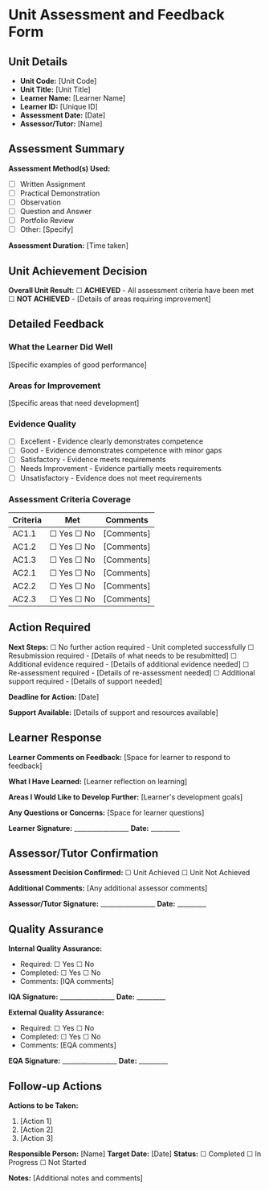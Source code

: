 # Unit Assessment and Feedback Form

## Unit Details
- **Unit Code:** [Unit Code]
- **Unit Title:** [Unit Title]
- **Learner Name:** [Learner Name]
- **Learner ID:** [Unique ID]
- **Assessment Date:** [Date]
- **Assessor/Tutor:** [Name]

## Assessment Summary

**Assessment Method(s) Used:**
- ☐ Written Assignment
- ☐ Practical Demonstration
- ☐ Observation
- ☐ Question and Answer
- ☐ Portfolio Review
- ☐ Other: [Specify]

**Assessment Duration:** [Time taken]

## Unit Achievement Decision

**Overall Unit Result:**
☐ **ACHIEVED** - All assessment criteria have been met
☐ **NOT ACHIEVED** - [Details of areas requiring improvement]

## Detailed Feedback

### What the Learner Did Well
[Specific examples of good performance]

### Areas for Improvement
[Specific areas that need development]

### Evidence Quality
- ☐ Excellent - Evidence clearly demonstrates competence
- ☐ Good - Evidence demonstrates competence with minor gaps
- ☐ Satisfactory - Evidence meets requirements
- ☐ Needs Improvement - Evidence partially meets requirements
- ☐ Unsatisfactory - Evidence does not meet requirements

### Assessment Criteria Coverage
| Criteria | Met | Comments |
|----------|-----|----------|
| AC1.1 | ☐ Yes ☐ No | [Comments] |
| AC1.2 | ☐ Yes ☐ No | [Comments] |
| AC1.3 | ☐ Yes ☐ No | [Comments] |
| AC2.1 | ☐ Yes ☐ No | [Comments] |
| AC2.2 | ☐ Yes ☐ No | [Comments] |
| AC2.3 | ☐ Yes ☐ No | [Comments] |

## Action Required

**Next Steps:**
☐ No further action required - Unit completed successfully
☐ Resubmission required - [Details of what needs to be resubmitted]
☐ Additional evidence required - [Details of additional evidence needed]
☐ Re-assessment required - [Details of re-assessment needed]
☐ Additional support required - [Details of support needed]

**Deadline for Action:** [Date]

**Support Available:**
[Details of support and resources available]

## Learner Response

**Learner Comments on Feedback:**
[Space for learner to respond to feedback]

**What I Have Learned:**
[Learner reflection on learning]

**Areas I Would Like to Develop Further:**
[Learner's development goals]

**Any Questions or Concerns:**
[Space for learner questions]

**Learner Signature:** _________________ **Date:** _________

## Assessor/Tutor Confirmation

**Assessment Decision Confirmed:**
☐ Unit Achieved
☐ Unit Not Achieved

**Additional Comments:**
[Any additional assessor comments]

**Assessor/Tutor Signature:** _________________ **Date:** _________

## Quality Assurance

**Internal Quality Assurance:**
- Required: ☐ Yes ☐ No
- Completed: ☐ Yes ☐ No
- Comments: [IQA comments]

**IQA Signature:** _________________ **Date:** _________

**External Quality Assurance:**
- Required: ☐ Yes ☐ No
- Completed: ☐ Yes ☐ No
- Comments: [EQA comments]

**EQA Signature:** _________________ **Date:** _________

## Follow-up Actions

**Actions to be Taken:**
1. [Action 1]
2. [Action 2]
3. [Action 3]

**Responsible Person:** [Name]
**Target Date:** [Date]
**Status:** ☐ Completed ☐ In Progress ☐ Not Started

**Notes:**
[Additional notes and comments]
